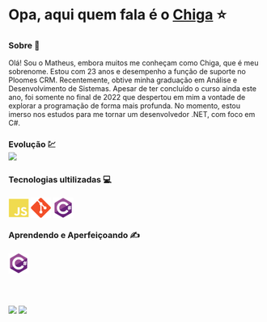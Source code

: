 <h1> Opa, aqui quem fala é o <a href="https://www.linkedin.com/in/matheus-gomes-chiga/">Chiga</a> ⭐</h1>

<h3> Sobre 📖 </h3>
<p> Olá! Sou o Matheus, embora muitos me conheçam como Chiga, que é meu sobrenome. Estou com 23 anos e desempenho a função de suporte no Ploomes CRM. Recentemente, obtive minha graduação em Análise e Desenvolvimento de Sistemas. Apesar de ter concluído o curso ainda este ano, foi somente no final de 2022 que despertou em mim a vontade de explorar a programação de forma mais profunda. No momento, estou imerso nos estudos para me tornar um desenvolvedor .NET, com foco em C#.


<h3 >Evolução 💹<br>

<div >
  <a href="https://github.com/Matchiga"><img src="http://github-readme-streak-stats.herokuapp.com?user=Matchiga&theme=dark&hide_border=true&date_format=j%20M%5B%20Y%5D&fire=E4E73B&ring=FFFFFF&currStreakLabel=FFFFFF&background=00000000"></a>
</div>
 <h3>Tecnologias ultilizadas 💻
<div valign="top"><br>
  
  <img align="center" alt="JS" height="37" margin="50px" width="40" src="https://raw.githubusercontent.com/devicons/devicon/master/icons/javascript/javascript-plain.svg">
  <img align="center" alt="Git" height="40" margin="50px" width="40" src="https://raw.githubusercontent.com/devicons/devicon/master/icons/git/git-original.svg">
  <img align="center" alt="Csharp" height="40" margin="50px" width="40" src="https://raw.githubusercontent.com/devicons/devicon/master/icons/csharp/csharp-original.svg">
  <br>
  
</div>

  <h3>Aprendendo e Aperfeiçoando ✍
  <div > <br>
    <img alt="Csharp" height="40" margin="50px" width="40" src="https://raw.githubusercontent.com/devicons/devicon/master/icons/csharp/csharp-original.svg">
  
<div> <br><br><br>
  <a href="https://www.linkedin.com/in/matheus-gomes-chiga/" target="_blank"><img src="https://img.shields.io/badge/-LinkedIn-%230077B5?style=for-the-badge&logo=linkedin&logoColor=white" target="_blank"></a> 
  <a href="mailto:matheuschiga1303@gmail.com"><img src="https://img.shields.io/badge/-Gmail-%23333?style=for-the-badge&logo=gmail&logoColor=white" target="_blank"></a>
</div><br>
